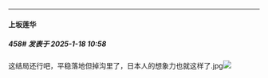 ﻿
*****

####  上坂莲华  
##### 458#       发表于 2025-1-18 10:58

这结局还行吧，平稳落地但掉沟里了，日本人的想象力也就这样了.jpg<img src="https://static.saraba1st.com/image/smiley/face2017/067.png" referrerpolicy="no-referrer">

